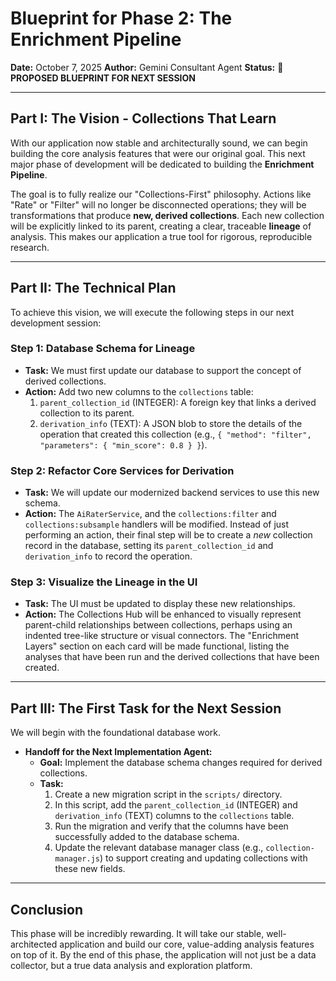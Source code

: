 # Blueprint for Phase 2: The Enrichment Pipeline

**Date:** October 7, 2025
**Author:** Gemini Consultant Agent
**Status:** 🔵 **PROPOSED BLUEPRINT FOR NEXT SESSION**

---

## Part I: The Vision - Collections That Learn

With our application now stable and architecturally sound, we can begin building the core analysis features that were our original goal. This next major phase of development will be dedicated to building the **Enrichment Pipeline**.

The goal is to fully realize our "Collections-First" philosophy. Actions like "Rate" or "Filter" will no longer be disconnected operations; they will be transformations that produce **new, derived collections**. Each new collection will be explicitly linked to its parent, creating a clear, traceable **lineage** of analysis. This makes our application a true tool for rigorous, reproducible research.

---

## Part II: The Technical Plan

To achieve this vision, we will execute the following steps in our next development session:

### Step 1: Database Schema for Lineage

-   **Task:** We must first update our database to support the concept of derived collections.
-   **Action:** Add two new columns to the `collections` table:
    1.  `parent_collection_id` (INTEGER): A foreign key that links a derived collection to its parent.
    2.  `derivation_info` (TEXT): A JSON blob to store the details of the operation that created this collection (e.g., `{ "method": "filter", "parameters": { "min_score": 0.8 } }`).

### Step 2: Refactor Core Services for Derivation

-   **Task:** We will update our modernized backend services to use this new schema.
-   **Action:** The `AiRaterService`, and the `collections:filter` and `collections:subsample` handlers will be modified. Instead of just performing an action, their final step will be to create a *new* collection record in the database, setting its `parent_collection_id` and `derivation_info` to record the operation.

### Step 3: Visualize the Lineage in the UI

-   **Task:** The UI must be updated to display these new relationships.
-   **Action:** The Collections Hub will be enhanced to visually represent parent-child relationships between collections, perhaps using an indented tree-like structure or visual connectors. The "Enrichment Layers" section on each card will be made functional, listing the analyses that have been run and the derived collections that have been created.

---

## Part III: The First Task for the Next Session

We will begin with the foundational database work.

-   **Handoff for the Next Implementation Agent:**
    -   **Goal:** Implement the database schema changes required for derived collections.
    -   **Task:**
        1.  Create a new migration script in the `scripts/` directory.
        2.  In this script, add the `parent_collection_id` (INTEGER) and `derivation_info` (TEXT) columns to the `collections` table.
        3.  Run the migration and verify that the columns have been successfully added to the database schema.
        4.  Update the relevant database manager class (e.g., `collection-manager.js`) to support creating and updating collections with these new fields.

---

## Conclusion

This phase will be incredibly rewarding. It will take our stable, well-architected application and build our core, value-adding analysis features on top of it. By the end of this phase, the application will not just be a data collector, but a true data analysis and exploration platform.
